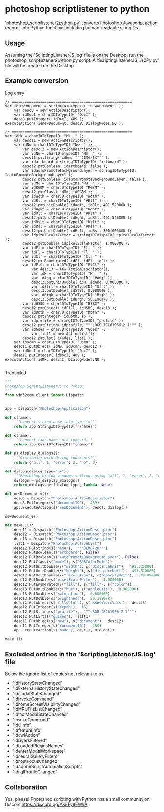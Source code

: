 # photoshop scriptlistener to python

'photoshop_scriptlistener2python.py' converts Photoshop Javascript action records into Python functions including human-readable stringIDs. 

## Usage

Assuming the 'ScriptingListenerJS.log' file is on the Desktop, run the photoshop_scriptlistener2python.py script. A 'ScriptingListenerJS_Js2Py.py' file will be created on the Desktop

## Example conversion

Log entry
```log
// =======================================================
var idnewDocument = stringIDToTypeID( "newDocument" );
    var desc8 = new ActionDescriptor();
    var idDocI = charIDToTypeID( "DocI" );
    desc8.putInteger( idDocI, 489 );
executeAction( idnewDocument, desc8, DialogModes.NO );

// =======================================================
var idMk = charIDToTypeID( "Mk  " );
    var desc11 = new ActionDescriptor();
    var idNw = charIDToTypeID( "Nw  " );
        var desc12 = new ActionDescriptor();
        var idNm = charIDToTypeID( "Nm  " );
        desc12.putString( idNm, """DEMO-2K""" );
        var idartboard = stringIDToTypeID( "artboard" );
        desc12.putBoolean( idartboard, false );
        var idautoPromoteBackgroundLayer = stringIDToTypeID( "autoPromoteBackgroundLayer" );
        desc12.putBoolean( idautoPromoteBackgroundLayer, false );
        var idMd = charIDToTypeID( "Md  " );
        var idRGBM = charIDToTypeID( "RGBM" );
        desc12.putClass( idMd, idRGBM );
        var idWdth = charIDToTypeID( "Wdth" );
        var idRlt = charIDToTypeID( "#Rlt" );
        desc12.putUnitDouble( idWdth, idRlt, 491.520000 );
        var idHght = charIDToTypeID( "Hght" );
        var idRlt = charIDToTypeID( "#Rlt" );
        desc12.putUnitDouble( idHght, idRlt, 491.520000 );
        var idRslt = charIDToTypeID( "Rslt" );
        var idRsl = charIDToTypeID( "#Rsl" );
        desc12.putUnitDouble( idRslt, idRsl, 300.000000 );
        var idpixelScaleFactor = stringIDToTypeID( "pixelScaleFactor" );
        desc12.putDouble( idpixelScaleFactor, 1.000000 );
        var idFl = charIDToTypeID( "Fl  " );
        var idFl = charIDToTypeID( "Fl  " );
        var idClr = charIDToTypeID( "Clr " );
        desc12.putEnumerated( idFl, idFl, idClr );
        var idFlCl = charIDToTypeID( "FlCl" );
            var desc13 = new ActionDescriptor();
            var idH = charIDToTypeID( "H   " );
            var idAng = charIDToTypeID( "#Ang" );
            desc13.putUnitDouble( idH, idAng, 0.000000 );
            var idStrt = charIDToTypeID( "Strt" );
            desc13.putDouble( idStrt, 0.000000 );
            var idBrgh = charIDToTypeID( "Brgh" );
            desc13.putDouble( idBrgh, 50.196078 );
        var idHSBC = charIDToTypeID( "HSBC" );
        desc12.putObject( idFlCl, idHSBC, desc13 );
        var idDpth = charIDToTypeID( "Dpth" );
        desc12.putInteger( idDpth, 16 );
        var idprofile = stringIDToTypeID( "profile" );
        desc12.putString( idprofile, """sRGB IEC61966-2.1""" );
        var idGdes = charIDToTypeID( "Gdes" );
            var list1 = new ActionList();
        desc12.putList( idGdes, list1 );
    var idDcmn = charIDToTypeID( "Dcmn" );
    desc11.putObject( idNw, idDcmn, desc12 );
    var idDocI = charIDToTypeID( "DocI" );
    desc11.putInteger( idDocI, 489 );
executeAction( idMk, desc11, DialogModes.NO );


```

Transpiled
```py
"""
Photoshop ScriptListenerJS to Pyhton
"""
from win32com.client import Dispatch


app = Dispatch("Photoshop.Application")

def s(name):
    '''convert string name into type id'''
    return app.StringIDToTypeID(f"{name}")

def c(name):
    '''convert char name into type id'''
    return app.CharIDToTypeID(f"{name}")

def ps_display_dialogs():
    '''Dictionary with dialog constants'''
    return {"all": 1, "error": 2, "no": 3}

def dialog(dialog_type="no"):
    '''Photoshop dialog windows settings using "all": 1, "error": 2, "no": 3'''
    dialogs = ps_display_dialogs()
    return dialogs.get(dialog_type, lambda: None)

def newDocument_0():
    desc8 = Dispatch("Photoshop.ActionDescriptor")
    desc8.PutInteger(s("documentID"),  489)
    app.ExecuteAction(s("newDocument"), desc8, dialog())

newDocument_0()

def make_1():
    desc11 = Dispatch("Photoshop.ActionDescriptor")
    desc12 = Dispatch("Photoshop.ActionDescriptor")
    desc13 = Dispatch("Photoshop.ActionDescriptor")
    list1 = Dispatch("Photoshop.ActionList")
    desc12.PutString(s("name"),  """DEMO-2K""")
    desc12.PutBoolean(s("artboard"), False)
    desc12.PutBoolean(s("autoPromoteBackgroundLayer"), False)
    desc12.PutClass(s("mode"), s("RGBColorMode"))
    desc12.PutUnitDouble(s("width"), s("distanceUnit"),  491.520000)
    desc12.PutUnitDouble(s("height"), s("distanceUnit"),  491.520000)
    desc12.PutUnitDouble(s("resolution"), s("densityUnit"),  300.000000)
    desc12.PutDouble(s("pixelScaleFactor"),  1.000000)
    desc12.PutEnumerated(s("fill"), s("fill"), s("color"))
    desc13.PutUnitDouble(s("hue"), s("angleUnit"),  0.000000)
    desc13.PutDouble(s("saturation"),  0.000000)
    desc13.PutDouble(s("brightness"),  50.196078)
    desc12.PutObject(s("fillColor"), s("HSBColorClass"),  desc13)
    desc12.PutInteger(s("depth"),  16)
    desc12.PutString(s("profile"),  """sRGB IEC61966-2.1""")
    desc12.PutList(s("guides"),  list1)
    desc11.PutObject(s("new"), s("document"),  desc12)
    desc11.PutInteger(s("documentID"),  489)
    app.ExecuteAction(s("make"), desc11, dialog())

make_1()

```

## Excluded entries in the 'ScriptingListenerJS.log' file

Below the ignore-list of entries not relevant to us.

- "idhistoryStateChanged"
- "idExternalHistoryStateChanged"
- "idmodalStateChanged"
- "idinvokeCommand"
- "idhomeScreenVisibilityChanged"
- "idMRUFileListChanged"
- "idtoolModalStateChanged"
- "invokeCommand"
- "iduiInfo"
- "idfeatureInfo"
- "idowlAction"
- "idlayersFiltered"
- "idLoadedPluginsNames"
- "identerModalWorkspace"
- "idneuralGalleryFilters"
- "idhostFocusChanged"
- "idAdobeScriptAutomationScripts"
- "idnglProfileChanged" 
 

## Collaboration 

Yes, please! Photoshop scripting with Python has a small community on Discord https://discord.gg/VXFFy8FWVA

